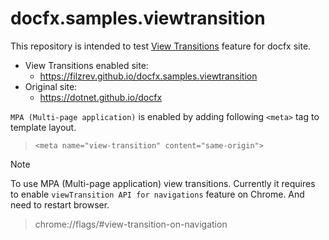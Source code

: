 # docfx.samples.viewtransition
This repository is intended to test [View Transitions](https://github.com/WICG/view-transitions/tree/main) feature for docfx site.

- View Transitions enabled site:
  - https://filzrev.github.io/docfx.samples.viewtransition
- Original site:
  - https://dotnet.github.io/docfx

`MPA (Multi-page application)` is enabled by adding following `<meta>` tag to template layout.

> `<meta name="view-transition" content="same-origin">`

> [!NOTE]
> To use MPA (Multi-page application) view transitions.
> Currently it requires to enable `viewTransition API for navigations` feature on Chrome.
> And need to restart browser.
>> chrome://flags/#view-transition-on-navigation




